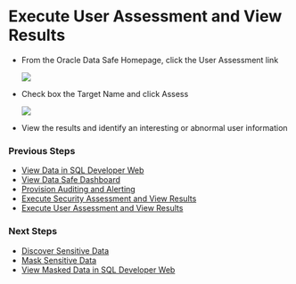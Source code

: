 ﻿# Execute User Assessment and View Results

- From the Oracle Data Safe Homepage, click the User Assessment link

    ![](images/2019-08-13%2014_57_29-Oracle%20Data%20Safe%20_%20Home.png)


- Check box the Target Name and click Assess

    ![](images/2019-08-13%2016_34_44-Oracle%20Data%20Safe%20_%20dscs-template.user.png)

- View the results and identify an interesting or abnormal user information

### Previous Steps

* [View Data in SQL Developer Web](SQLDevWeb.md)
* [View Data Safe Dashboard](DataSafeDashboard.md)
* [Provision Auditing and Alerting](ProvisionAuditAlerting.md)
* [Execute Security Assessment and View Results](SecurityAssessment.md)
* [Execute User Assessment and View Results](UserAssessment.md)

### Next Steps

* [Discover Sensitive Data](DiscoverSensitiveData.md)
* [Mask Sensitive Data](MaskSensitiveData.md)
* [View Masked Data in SQL Developer Web](ViewMaskedDataSQLDev.md)


